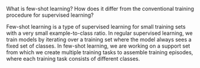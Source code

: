 What is few-shot learning? How does it differ from the conventional training procedure for supervised learning?

Few-shot learning is a type of supervised learning for small training sets with a very small example-to-class ratio. In regular supervised learning, we train models by iterating over a training set where the model always sees a fixed set of classes. In few-shot learning, we are working on a support set from which we create multiple training tasks to assemble training episodes, where each training task consists of different classes.
